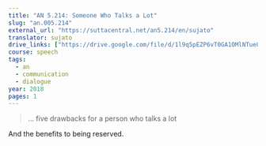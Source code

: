 ```yaml
---
title: "AN 5.214: Someone Who Talks a Lot"
slug: "an.005.214"
external_url: "https://suttacentral.net/an5.214/en/sujato"
translator: sujato
drive_links: ["https://drive.google.com/file/d/1l9q5pEZP6vT0GA1OMlNTue8NrtexJXvJ/view?usp=drivesdk"]
course: speech
tags:
  - an
  - communication
  - dialogue
year: 2018
pages: 1
---
```


> … five drawbacks for a person who talks a lot

And the benefits to being reserved.


